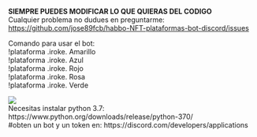 <B>SIEMPRE PUEDES MODIFICAR LO QUE QUIERAS DEL CODIGO</B>
<br>
Cualquier problema no dudues en preguntarme:
<br>
<a href="https://github.com/jose89fcb/habbo-NFT-plataformas-bot-discord/issues">https://github.com/jose89fcb/habbo-NFT-plataformas-bot-discord/issues</a>

Comando para usar el bot:
<br>
!plataforma .iroke. Amarillo
<br>
!plataforma .iroke. Azul
<br>
!plataforma .iroke. Rojo
<br>
!plataforma .iroke. Rosa
<br>
!plataforma .iroke. Verde
<br>

<img src="https://i.imgur.com/XIhdkun.png">
<br>
Necesitas instalar python 3.7: https://www.python.org/downloads/release/python-370/
<br>
#obten un bot y un token en: https://discord.com/developers/applications
